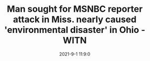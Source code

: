 ---
"title": "Man sought for MSNBC reporter attack in Miss. nearly caused 'environmental disaster' in Ohio - WITN"
"date": "2021-9-1 11:9:0"
"feed_name": "GOOGLENEWSDRILLING"
"feed_website": "https://news.google.com/search?q=drilling%2Bincident&hl=en-US&gl=US&ceid=US:en"
"feed_rss": "https://news.google.com/rss/search?q=drilling%2Bincident&hl=en-US&gl=US&ceid=US:en"
"link": "https://www.witn.com/2021/09/01/man-sought-msnbc-reporter-attack-miss-nearly-caused-environmental-disaster-ohio/"
"file": "_posts/2021-1-1-645ad2002512f7cc03da0c44e7b89b46409e7099.md"
"accident": "1"
"drilling": "0"
"dead": "0"
"injured": "0"
---